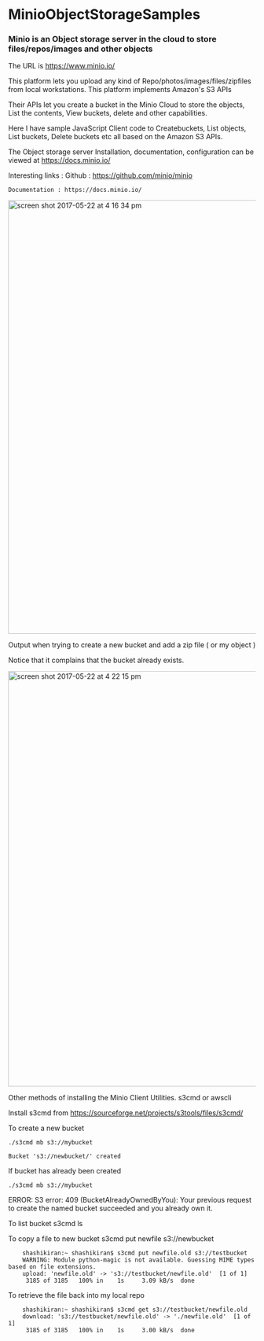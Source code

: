 # MinioObjectStorageSamples


### Minio is an Object storage server in the cloud to store files/repos/images and other objects 

The URL is https://www.minio.io/

This platform lets you upload any kind of Repo/photos/images/files/zipfiles from local workstations. This platform implements Amazon's S3 APIs 

Their APIs let you create a bucket in the Minio Cloud to store the objects, List the contents, View buckets, delete and other capabilities.

Here I have sample JavaScript Client code to Createbuckets, List objects, List buckets, Delete buckets etc all based on the Amazon S3 APIs.

The Object storage server Installation, documentation, configuration can be viewed at https://docs.minio.io/

Interesting links :
    Github : https://github.com/minio/minio

    Documentation : https://docs.minio.io/

<img width="882" alt="screen shot 2017-05-22 at 4 16 34 pm" src="https://cloud.githubusercontent.com/assets/14288989/26304728/1da3e626-3f0a-11e7-85e1-e09485736fd5.png">

Output when trying to create a new bucket and add a zip file ( or my object ) 

Notice that it complains that the bucket already exists.

<img width="845" alt="screen shot 2017-05-22 at 4 22 15 pm" src="https://cloud.githubusercontent.com/assets/14288989/26304962/f9e65f7e-3f0a-11e7-9b3f-5d19888b703e.png">





Other methods of installing the Minio Client Utilities.
 s3cmd or awscli

Install s3cmd from https://sourceforge.net/projects/s3tools/files/s3cmd/

To create a new bucket

    ./s3cmd mb s3://mybucket

    Bucket 's3://newbucket/' created


If bucket has already been created

    ./s3cmd mb s3://mybucket
ERROR: S3 error: 409 (BucketAlreadyOwnedByYou): Your previous request to create the named bucket succeeded and you already own it.


To list bucket 
    s3cmd ls
    
To copy a file to new bucket 
    s3cmd put newfile s3://newbucket


        shashikiran:~ shashikiran$ s3cmd put newfile.old s3://testbucket
        WARNING: Module python-magic is not available. Guessing MIME types based on file extensions.
        upload: 'newfile.old' -> 's3://testbucket/newfile.old'  [1 of 1]
         3185 of 3185   100% in    1s     3.09 kB/s  done


To retrieve the file back into my local repo

        shashikiran:~ shashikiran$ s3cmd get s3://testbucket/newfile.old
        download: 's3://testbucket/newfile.old' -> './newfile.old'  [1 of 1]
         3185 of 3185   100% in    1s     3.00 kB/s  done
